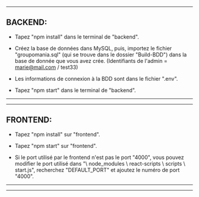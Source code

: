 ------------------------------------------------------------------------
BACKEND:
------------------------------------------------------------------------
- Tapez "npm install" dans le terminal de "backend".

- Créez la base de données dans MySQL, puis, importez le fichier "groupomania.sql" (qui se trouve dans le dossier "Build-BDD") dans la base de donnée que vous avez crée.
(Identifiants de l'admin = marie@mail.com / test33)

- Les informations de connexion à la BDD sont dans le fichier ".env".

- Tapez "npm start" dans le terminal de "backend".
------------------------------------------------------------------------

------------------------------------------------------------------------
FRONTEND:
------------------------------------------------------------------------
- Tapez "npm install" sur "frontend".

- Tapez "npm start" sur "frontend".

- Si le port utilisé par le frontend n'est pas le port "4000", vous pouvez modifier le port utilisé dans "\ node_modules \ react-scripts \ scripts \ start.js", recherchez "DEFAULT_PORT" et ajoutez le numéro de port "4000".
------------------------------------------------------------------------
------------------------------------------------------------------------